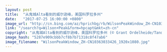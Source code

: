 ```yaml
---
layout: post
title:  "从鬼城Alta看到的威尔逊峰，美国科罗拉多州"
date:   "2017-07-25 16:00:00 +0800"
image_url: "http://cn.bing.com/az/hprichbg/rb/WilsonPeakWindow_ZH-CN10363033426_1920x1080.jpg"
link: "/search?q=Wilson+Peak&form=hpcapt&mkt=zh-cn"
copyright: "从鬼城Alta看到的威尔逊峰，美国科罗拉多州 (© Grant Ordelheide/Tandem Stills + Motion)"
image_hash: "5287e909cbbb7cf8b7b71318c8f47ab6"
image_filename: "WilsonPeakWindow_ZH-CN10363033426_1920x1080.jpg"
---
```


